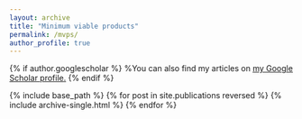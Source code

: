 ```yaml
---
layout: archive
title: "Minimum viable products"
permalink: /mvps/
author_profile: true
---
```


{% if author.googlescholar %}
  %You can also find my articles on <u><a href="{{author.googlescholar}}">my Google Scholar profile</a>.</u>
{% endif %}

{% include base_path %}
{% for post in site.publications reversed %}
  {% include archive-single.html %}
{% endfor %}

